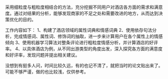 # 
采用细粒度与粗粒度相结合的方法，充分挖掘不同用户对酒店各方面的需求和满意度。通过对结果的分析，能够发现商家的不足之处和需要改进的地方，从而达到决策优化的目的。

工作内容如下：
1、构建了酒店领域的属性词典和情感词典
2、使用依存句法分析，完成情感词、属性词、修饰词的抽取，进一步来计算用户在各个属性上的情感倾向
3、使用机器学习算法对整条评论进行粗粒度情感分析，并计算酒店的好评率。
4、以具体酒店为例，从不同出游类型的角度出发，深入探究各方面的满意度和好评率，发现问题并提出相关建议。


没想到有挺多人问，时间比较久远，有的也记不清了，就把当时的论文贴出来了。
可能不够严谨，做的也比较浅，仅供参考。



